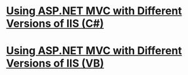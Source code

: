 # [Using ASP.NET MVC with Different Versions of IIS (C#)](using-asp-net-mvc-with-different-versions-of-iis-cs.md)
# [Using ASP.NET MVC with Different Versions of IIS (VB)](using-asp-net-mvc-with-different-versions-of-iis-vb.md)
